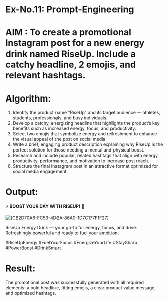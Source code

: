 # Ex-No.11: Prompt-Engineering  
# AIM : To create a promotional Instagram post for a new energy drink named **RiseUp**. Include a catchy headline, 2 emojis, and relevant hashtags.  

# Algorithm:  
1. Identify the product name "RiseUp" and its target audience — athletes, students, professionals, and busy individuals.  
2. Develop a catchy, energizing headline that highlights the product’s key benefits such as increased energy, focus, and productivity.  
3. Select two emojis that symbolize energy and refreshment to enhance the visual appeal of the post on social media.  
4. Write a brief, engaging product description explaining why RiseUp is the perfect solution for those needing a mental and physical boost.  
5. Research and include popular, related hashtags that align with energy, productivity, performance, and motivation to increase post reach.  
6. Structure the final Instagram post in an attractive format optimized for social media engagement.

# Output:  
⚡ **BOOST YOUR DAY WITH RISEUP!** 🧊  

![{CB2D70A6-FC53-4D2A-86A0-1D7C177F1F27}](https://github.com/user-attachments/assets/c05f7514-5650-43b2-8fed-bdbda2d26c58)

RiseUp Energy Drink — your go-to for energy, focus, and drive.  
Refreshingly powerful and ready to fuel your ambition.  

#RiseUpEnergy #FuelYourFocus #EnergizeYourLife #StaySharp #PowerBoost #DrinkSmart

# Result:  
The promotional post was successfully generated with all required elements: a bold headline, fitting emojis, a clear product value message, and optimized hashtags.


